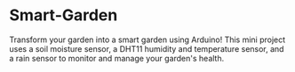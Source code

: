 # Smart-Garden
Transform your garden into a smart garden using Arduino! This mini project uses a soil moisture sensor, a DHT11 humidity and temperature sensor, and a rain sensor to monitor and manage your garden's health.
